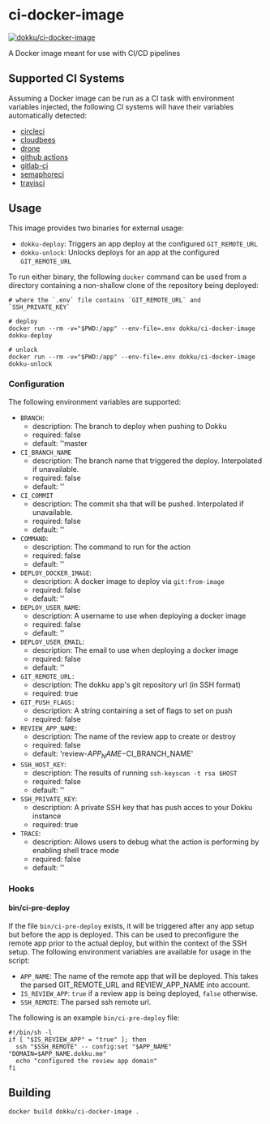 # ci-docker-image

[![dokku/ci-docker-image](http://dockeri.co/image/dokku/ci-docker-image)](https://registry.hub.docker.com/r/dokku/ci-docker-image)

A Docker image meant for use with CI/CD pipelines

## Supported CI Systems

Assuming a Docker image can be run as a CI task with environment variables
injected, the following CI systems will have their variables automatically
detected:

- [circleci](https://circleci.com/)
- [cloudbees](https://www.cloudbees.com/)
- [drone](https://www.drone.io/)
- [github actions](https://github.com/features/actions)
- [gitlab-ci](https://about.gitlab.com/stages-devops-lifecycle/continuous-integration/)
- [semaphoreci](https://semaphoreci.com/)
- [travisci](https://travis-ci.com/)

## Usage

This image provides two binaries for external usage:

- `dokku-deploy`: Triggers an app deploy at the configured `GIT_REMOTE_URL`
- `dokku-unlock`: Unlocks deploys for an app at the configured `GIT_REMOTE_URL`

To run either binary, the following `docker` command can be used from a
directory containing a non-shallow clone of the repository being deployed:

```shell
# where the `.env` file contains `GIT_REMOTE_URL` and `SSH_PRIVATE_KEY`

# deploy
docker run --rm -v="$PWD:/app" --env-file=.env dokku/ci-docker-image dokku-deploy

# unlock
docker run --rm -v="$PWD:/app" --env-file=.env dokku/ci-docker-image dokku-unlock
```

### Configuration

The following environment variables are supported:

- `BRANCH`:
  - description: The branch to deploy when pushing to Dokku
  - required: false
  - default: ''master
- `CI_BRANCH_NAME`
  - description: The branch name that triggered the deploy. Interpolated if unavailable.
  - required: false
  - default: ''
- `CI_COMMIT`
  - description: The commit sha that will be pushed. Interpolated if unavailable.
  - required: false
  - default: ''
- `COMMAND`:
  - description: The command to run for the action
  - required: false
  - default: ''
- `DEPLOY_DOCKER_IMAGE`:
  - description: A docker image to deploy via `git:from-image`
  - required: false
  - default: ''
- `DEPLOY_USER_NAME`:
  - description: A username to use when deploying a docker image
  - required: false
  - default: ''
- `DEPLOY_USER_EMAIL`:
  - description: The email to use when deploying a docker image
  - required: false
  - default: ''
- `GIT_REMOTE_URL:`
  - description: The dokku app's git repository url (in SSH format)
  - required: true
- `GIT_PUSH_FLAGS:`
  - description: A string containing a set of flags to set on push
  - required: false
- `REVIEW_APP_NAME`:
  - description: The name of the review app to create or destroy
  - required: false
  - default: 'review-$APP_NAME-$CI_BRANCH_NAME'
- `SSH_HOST_KEY`:
  - description: The results of running `ssh-keyscan -t rsa $HOST`
  - required: false
  - default: ''
- `SSH_PRIVATE_KEY`:
  - description: A private SSH key that has push acces to your Dokku instance
  - required: true
- `TRACE`:
  - description: Allows users to debug what the action is performing by enabling shell trace mode
  - required: false
  - default: ''

### Hooks

#### bin/ci-pre-deploy

If the file `bin/ci-pre-deploy` exists, it will be triggered after any app setup
but before the app is deployed. This can be used to preconfigure the remote
app prior to the actual deploy, but within the context of the SSH setup. The
following environment variables are available for usage in the script:

- `APP_NAME`: The name of the remote app that will be deployed. This takes
the parsed GIT_REMOTE_URL and REVIEW_APP_NAME into account.
- `IS_REVIEW_APP`: `true` if a review app is being deployed, `false` otherwise.
- `SSH_REMOTE`: The parsed ssh remote url.

The following is an example `bin/ci-pre-deploy` file:

```shell
#!/bin/sh -l
if [ "$IS_REVIEW_APP" = "true" ]; then
  ssh "$SSH_REMOTE" -- config:set "$APP_NAME" "DOMAIN=$APP_NAME.dokku.me"
  echo "configured the review app domain"
fi
```

## Building

```text
docker build dokku/ci-docker-image .
```
